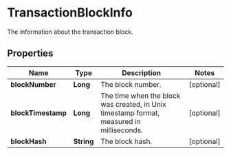 

# TransactionBlockInfo

The information about the transaction block.

## Properties

| Name | Type | Description | Notes |
|------------ | ------------- | ------------- | -------------|
|**blockNumber** | **Long** | The block number. |  [optional] |
|**blockTimestamp** | **Long** | The time when the block was created, in Unix timestamp format, measured in milliseconds. |  [optional] |
|**blockHash** | **String** | The block hash. |  [optional] |



